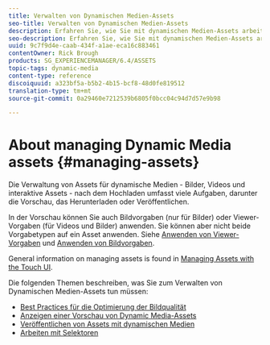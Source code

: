 ```yaml
---
title: Verwalten von Dynamischen Medien-Assets
seo-title: Verwalten von Dynamischen Medien-Assets
description: Erfahren Sie, wie Sie mit dynamischen Medien-Assets arbeiten können
seo-description: Erfahren Sie, wie Sie mit dynamischen Medien-Assets arbeiten können
uuid: 9c7f9d4e-caab-434f-a1ae-eca16c883461
contentOwner: Rick Brough
products: SG_EXPERIENCEMANAGER/6.4/ASSETS
topic-tags: dynamic-media
content-type: reference
discoiquuid: a323bf5a-b5b2-4b15-bcf8-48d0fe819512
translation-type: tm+mt
source-git-commit: 0a29460e7212539b6805f0bcc04c94d7d57e9b98

---
```



# About managing Dynamic Media assets {#managing-assets}

Die Verwaltung von Assets für dynamische Medien - Bilder, Videos und interaktive Assets - nach dem Hochladen umfasst viele Aufgaben, darunter die Vorschau, das Herunterladen oder Veröffentlichen.

In der Vorschau können Sie auch Bildvorgaben (nur für Bilder) oder Viewer-Vorgaben (für Videos und Bilder) anwenden. Sie können aber nicht beide Vorgabetypen auf ein Asset anwenden. Siehe [Anwenden von Viewer-Vorgaben](viewer-presets.md) und [Anwenden von Bildvorgaben](image-presets.md).

General information on managing assets is found in [Managing Assets with the Touch UI](managing-assets-touch-ui.md).

Die folgenden Themen beschreiben, was Sie zum Verwalten von Dynamischen Medien-Assets tun müssen:

* [Best Practices für die Optimierung der Bildqualität](best-practices-for-optimizing-the-quality-of-your-images.md)
* [Anzeigen einer Vorschau von Dynamic Media-Assets](previewing-assets.md)
* [Veröffentlichen von Assets mit dynamischen Medien](publishing-dynamicmedia-assets.md)
* [Arbeiten mit Selektoren](working-with-selectors.md)

